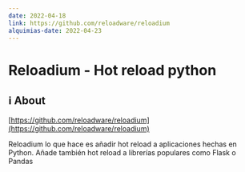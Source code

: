 ```yaml
---
date: 2022-04-18
link: https://github.com/reloadware/reloadium
alquimias-date: 2022-04-23
---
```


# Reloadium - Hot reload python

## ℹ️ About

[https://github.com/reloadware/reloadium](https://github.com/reloadware/reloadium)

Reloadium lo que hace es añadir hot reload a aplicaciones hechas en Python. Añade también hot reload a librerías populares como Flask o Pandas


